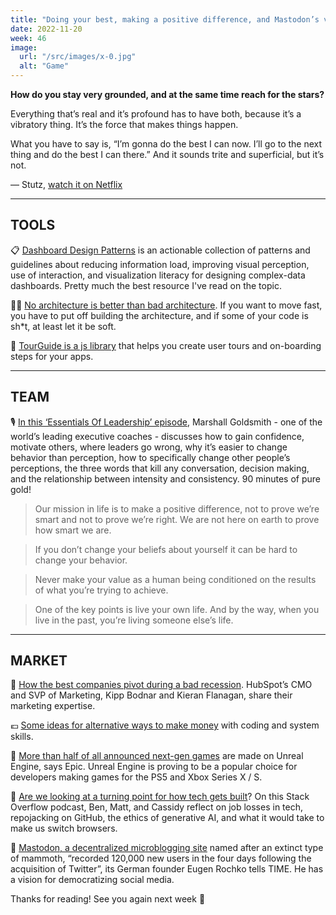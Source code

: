 ```yaml
---
title: "Doing your best, making a positive difference, and Mastodon’s vision"
date: 2022-11-20
week: 46
image:
  url: "/src/images/x-0.jpg"
  alt: "Game"
---
```


**How do you stay very grounded, and at the same time reach for the stars?**

Everything that’s real and it’s profound has to have both, because it’s a vibratory thing. It’s the force that makes things happen.

What you have to say is, “I’m gonna do the best I can now. I’ll go to the next thing and do the best I can there.” And it sounds trite and superficial, but it’s not.

— Stutz, [watch it on Netflix](https://www.netflix.com/browse?jbv=81387962)

---

## TOOLS

📋 [Dashboard Design Patterns](https://dashboarddesignpatterns.github.io/) is an actionable collection of patterns and guidelines about reducing information load, improving visual perception, use of interaction, and visualization literacy for designing complex-data dashboards. Pretty much the best resource I've read on the topic.

👨‍💻 [No architecture is better than bad architecture](https://rogovoy.me/blog/no-architecture?utm_source=makersmansion). If you want to move fast, you have to put off building the architecture, and if some of your code is sh\*t, at least let it be soft.

🖖 [TourGuide is a js library](https://github.com/sjmc11/tourguide-js) that helps you create user tours and on-boarding steps for your apps.

---

## TEAM

🎙️ [In this ‘Essentials Of Leadership’ episode](https://www.youtube.com/watch?v=LFhyL4pqqc8), Marshall Goldsmith - one of the world’s leading executive coaches - discusses how to gain confidence, motivate others, where leaders go wrong, why it’s easier to change behavior than perception, how to specifically change other people’s perceptions, the three words that kill any conversation, decision making, and the relationship between intensity and consistency. 90 minutes of pure gold!

> Our mission in life is to make a positive difference, not to prove we’re smart and not to prove we’re right. We are not here on earth to prove how smart we are.

> If you don’t change your beliefs about yourself it can be hard to change your behavior.

> Never make your value as a human being conditioned on the results of what you’re trying to achieve.

> One of the key points is live your own life. And by the way, when you live in the past, you’re living someone else’s life.

---

## MARKET

🎥 [How the best companies pivot during a bad recession](https://www.youtube.com/watch?v=MTypPo4T6t0). HubSpot’s CMO and SVP of Marketing, Kipp Bodnar and Kieran Flanagan, share their marketing expertise.

💶 [Some ideas for alternative ways to make money](https://news.ycombinator.com/item?id=33619650) with coding and system skills.

👾 [More than half of all announced next-gen games](https://www.theverge.com/2022/11/15/23454055/epic-games-unreal-engine-ps5-xbox-series-x-s-next-gen-game) are made on Unreal Engine, says Epic. Unreal Engine is proving to be a popular choice for developers making games for the PS5 and Xbox Series X / S.

👀 [Are we looking at a turning point for how tech gets built](https://stackoverflow.blog/2022/11/11/another-hard-week-of-layoffs-in-tech-ep-505/)? On this Stack Overflow podcast, Ben, Matt, and Cassidy reflect on job losses in tech, repojacking on GitHub, the ethics of generative AI, and what it would take to make us switch browsers.

🧐 [Mastodon, a decentralized microblogging site](https://time.com/6229230/mastodon-eugen-rochko-interview/) named after an extinct type of mammoth, “recorded 120,000 new users in the four days following the acquisition of Twitter”, its German founder Eugen Rochko tells TIME. He has a vision for democratizing social media.

Thanks for reading! See you again next week 🫶
